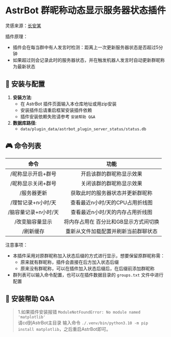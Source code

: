 # AstrBot 群昵称动态显示服务器状态插件

灵感来源：[长安某](https://github.com/zgojin/astrbot_plugin_botName)

插件原理：
- 插件会在每当群中有人发言时检测：距离上一次更新服务器状态是否超过5分钟
- 如果超过则会记录此时的服务器状态，并在触发机器人发言时自动更新群昵称为最新状态

## 🚀 安装与配置

1. **安装方法**:  
   * 在 AstrBot 插件页面输入本仓库地址或用zip安装
   * 安装插件后请重启框架安装插件依赖
   * 插件安装依赖失败请参考 `安装帮助 Q&A` 
2. **数据库路径**:  
   * `data/plugin_data/astrbot_plugin_server_status/status.db` 

## 🎮 命令列表

|      命令      |          功能          |
|:------------:|:--------------------:|
|  /昵称显示开启+群号  |     开启该群的群昵称显示效果     |
|  /昵称显示关闭+群号  |     关闭该群的群昵称显示效果     |
|    /服务器更新    |   获取此时的服务器状态并更新群昵称   |
| /理智记录+n小时/天  |  查看最近n小时/天的CPU占用折线图  |
| /脑容量记录+n小时/天 |  查看最近n小时/天的内存占用折线图   |
|   /改变脑容量显示   | 将内存占用在 百分比和GB显示方式间切换 |
|   /刷新缓存   | 重新从文件加载配置并刷新当前群聊状态 |

注意事项：
- 本插件采用对原群昵称加入状态后缀的方式进行显示，想要保留原群昵称需：
  - 原来就有群昵称，插件会直接在后方加入状态后缀
  - 原来没有群昵称，可以在插件加入状态后缀后，在后缀前添加群昵称
- 群列表可以输入命令配置，也可以在插件数据目录的 `groups.txt` 文件中进行配置

## 📝 安装帮助 Q&A
> 1.如果插件安装报错 `ModuleNotFoundError: No module named 'matplotlib'`  
> 请cd到AstrBot主目录 输入命令 `./.venv/bin/python3.10 -m pip install matplotlib`，之后重启AstrBot即可。


